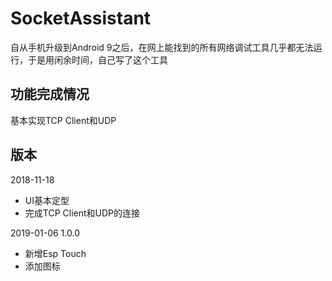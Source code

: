 # SocketAssistant

自从手机升级到Android 9之后，在网上能找到的所有网络调试工具几乎都无法运行，于是用闲余时间，自己写了这个工具

## 功能完成情况

基本实现TCP Client和UDP

## 版本

2018-11-18

- UI基本定型
- 完成TCP Client和UDP的连接

2019-01-06 1.0.0

- 新增Esp Touch
- 添加图标